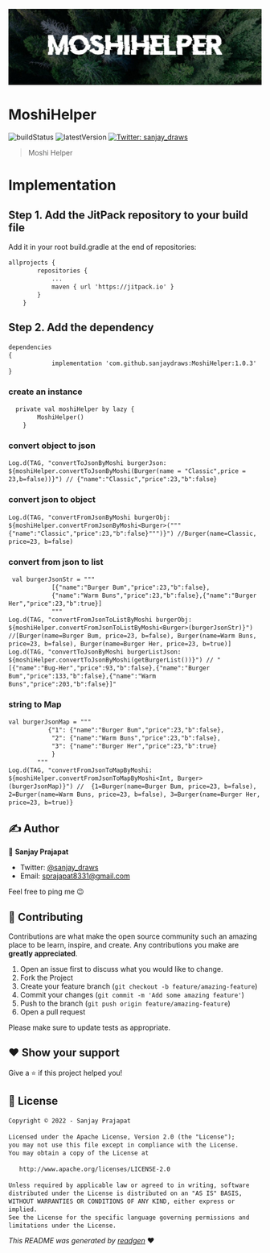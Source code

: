 ![](cover.jpeg)

# MoshiHelper

![buildStatus](https://img.shields.io/github/workflow/status/sanjaydraws/MoshiHelper/Java%20CI%20with%20Gradle?style=plastic)
![latestVersion](https://img.shields.io/github/v/tag/sanjaydraws/MoshiHelper)
<a href="https://twitter.com/sanjay_draws" target="_blank">
<img alt="Twitter: sanjay_draws" src="https://img.shields.io/twitter/follow/sanjay_draws.svg?style=social" />
</a>

> Moshi Helper

# Implementation

## Step 1. Add the JitPack repository to your build file
Add it in your root build.gradle at the end of repositories:

```
allprojects {
		repositories {
			...
			maven { url 'https://jitpack.io' }
		}
	}
```

## Step 2. Add the dependency
```
dependencies
{
	        implementation 'com.github.sanjaydraws:MoshiHelper:1.0.3'
}
```

### create an instance
```
  private val moshiHelper by lazy {
        MoshiHelper()
    }
```

### convert object to json
```
Log.d(TAG, "convertToJsonByMoshi burgerJson: ${moshiHelper.convertToJsonByMoshi(Burger(name = "Classic",price = 23,b=false))}") // {"name":"Classic","price":23,"b":false}
```

### convert json to object
```
Log.d(TAG, "convertFromJsonByMoshi burgerObj: ${moshiHelper.convertFromJsonByMoshi<Burger>("""{"name":"Classic","price":23,"b":false}""")}") //Burger(name=Classic, price=23, b=false)
```

### convert from json to list
```
 val burgerJsonStr = """
            [{"name":"Burger Bum","price":23,"b":false},
            {"name":"Warm Buns","price":23,"b":false},{"name":"Burger Her","price":23,"b":true}]
            """
Log.d(TAG, "convertFromJsonToListByMoshi burgerObj: ${moshiHelper.convertFromJsonToListByMoshi<Burger>(burgerJsonStr)}") //[Burger(name=Burger Bum, price=23, b=false), Burger(name=Warm Buns, price=23, b=false), Burger(name=Burger Her, price=23, b=true)]
Log.d(TAG, "convertToJsonByMoshi burgerListJson: ${moshiHelper.convertToJsonByMoshi(getBurgerList())}") // "[{"name":"Bug-Her","price":93,"b":false},{"name":"Burger Bum","price":133,"b":false},{"name":"Warm Buns","price":203,"b":false}]"

```

### string  to Map
```
val burgerJsonMap = """
           {"1": {"name":"Burger Bum","price":23,"b":false},
            "2": {"name":"Warm Buns","price":23,"b":false},
            "3": {"name":"Burger Her","price":23,"b":true}
            }
        """
Log.d(TAG, "convertFromJsonToMapByMoshi: ${moshiHelper.convertFromJsonToMapByMoshi<Int, Burger>(burgerJsonMap)}") //  {1=Burger(name=Burger Bum, price=23, b=false), 2=Burger(name=Warm Buns, price=23, b=false), 3=Burger(name=Burger Her, price=23, b=true)}
```

## ✍️ Author

👤 **Sanjay Prajapat**

* Twitter: <a href="https://twitter.com/sanjay_draws" target="_blank">@sanjay_draws</a>
* Email: sprajapat8331@gmail.com

Feel free to ping me 😉

## 🤝 Contributing

Contributions are what make the open source community such an amazing place to be learn, inspire, and create. Any
contributions you make are **greatly appreciated**.

1. Open an issue first to discuss what you would like to change.
1. Fork the Project
1. Create your feature branch (`git checkout -b feature/amazing-feature`)
1. Commit your changes (`git commit -m 'Add some amazing feature'`)
1. Push to the branch (`git push origin feature/amazing-feature`)
1. Open a pull request

Please make sure to update tests as appropriate.

## ❤ Show your support

Give a ⭐️ if this project helped you!

## 📝 License

```
Copyright © 2022 - Sanjay Prajapat

Licensed under the Apache License, Version 2.0 (the "License");
you may not use this file except in compliance with the License.
You may obtain a copy of the License at

   http://www.apache.org/licenses/LICENSE-2.0

Unless required by applicable law or agreed to in writing, software
distributed under the License is distributed on an "AS IS" BASIS,
WITHOUT WARRANTIES OR CONDITIONS OF ANY KIND, either express or implied.
See the License for the specific language governing permissions and
limitations under the License.
```

_This README was generated by [readgen](https://github.com/theapache64/readgen)_ ❤